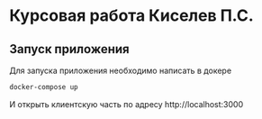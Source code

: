 # Курсовая работа Киселев П.С.
## Запуск приложения
Для запуска приложения необходимо написать в докере
```bash 
docker-compose up 
```
И открыть клиентскую часть по адресу http://localhost:3000